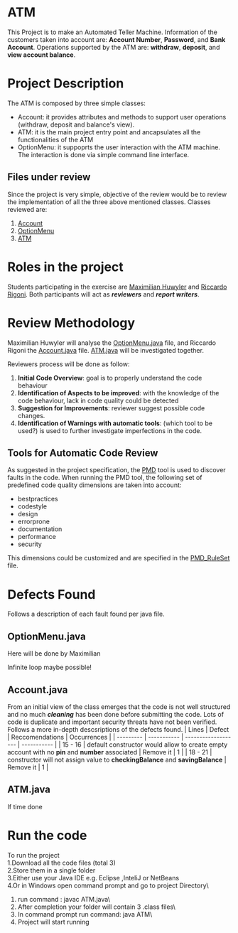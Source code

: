 # ATM
This Project is to make an Automated Teller Machine.
Information of the customers taken into account are: **Account Number**, **Password**, and **Bank Account**. 
Operations supported by the ATM are:  **withdraw**, **deposit**, and **view account balance**.

# Project Description
The ATM is composed by three simple classes: 
- Account: it provides attributes and methods to support user operations (withdraw, deposit and balance's view).
- ATM: it is the main project entry point and ancapsulates all the functionalities of the ATM
- OptionMenu: it suppoprts the user interaction with the ATM machine. The interaction is done via simple command line interface.

## Files under review
Since the project is very simple, objective of the review would be to review the implementation of all the three above mentioned classes.
Classes reviewed are: 
1. [Account](/ATM/Account.java)
2. [OptionMenu](/ATM/OptionMenu.java)
3. [ATM](/ATM/ATM.java)

# Roles in the project
Students participating in the exercise are [Maximilian Huwyler](mailto:maximilian.huwyler@uzh.ch) and [Riccardo Rigoni](mailto:riccardo.rigoni@uzh.ch). 
Both participants will act as ***reviewers*** and ***report writers***. 

# Review Methodology
Maximilian Huwyler will analyse the [OptionMenu.java](/ATM/OptionMenu.java) file, and Riccardo Rigoni the [Account.java](/ATM/Account.java) file. 
[ATM.java](/ATM/ATM.java) will be investigated together.

Reviewers process will be done as follow:
1. **Initial Code Overview**: goal is to properly understand the code behaviour
2. **Identification of Aspects to be improved**: with the knowledge of the code behaviour, lack in code quality could be detected
3. **Suggestion for Improvements**: reviewer suggest possible code changes.
4. **Identification of Warnings with automatic tools**: (which tool to be used?) is used to further investigate imperfections in the code.

## Tools for Automatic Code Review
As suggested in the project specification, the [PMD]() tool is used to discover faults in the code. 
When running the PMD tool, the following set of predefined code quality dimensions are taken into account:
- bestpractices
- codestyle
- design
- errorprone
- documentation
- performance
- security

This dimensions could be customized and are specified in the [PMD_RuleSet](/PMD_RuleSet.xml) file.

# Defects Found
Follows a description of each fault found per java file.

## OptionMenu.java
Here will be done by Maximilian

Infinite loop maybe possible!

## Account.java
From an initial view of the class emerges that the code is not well structured and no much ***cleaning*** has been done before submitting the code. Lots of code is duplicate and important security threats have not been verified. 
Follows a more in-depth descsriptions of the defects found.
| Lines     | Defect                                    | Reccomendations     | Occurrences |
| --------- | -----------                               | ------------------- | ----------- |
| 15 - 16   | default constructor would allow to create empty account with no **pin** and **number** associated | Remove it | 1 |
| 18 - 21   | constructor will not assign value to **checkingBalance** and **savingBalance** | Remove it | 1 |
## ATM.java 
If time done




# Run the code
To run the project\
1.Download all the code files (total 3)\
2.Store them in a single folder\
3.Either use your Java IDE e.g. Eclipse ,InteliJ or NetBeans\
4.Or in Windows open command prompt and go to project Directory\
1. run command : javac ATM.java\
2. After completion your folder will contain 3 .class files\
3. In command prompt run command: java ATM\
4. Project will start running
